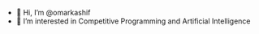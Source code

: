 - 👋 Hi, I’m @omarkashif
- 👀 I’m interested in Competitive Programming and Artificial Intelligence

<!---
omarkashif/omarkashif is a ✨ special ✨ repository because its `README.md` (this file) appears on your GitHub profile.
You can click the Preview link to take a look at your changes.
--->
